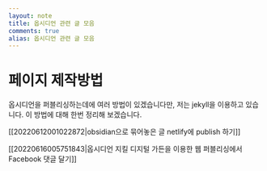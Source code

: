 ```yaml
---
layout: note
title: 옵시디언 관련 글 모음
comments: true
alias: 옵시디언 관련 글 모음
---
```

# 페이지 제작방법

옵시디언을 퍼블리싱하는데에 여러 방법이 있겠습니다만, 저는 jekyll을 이용하고 있습니다. 이 방법에 대해 한번 정리해 보겠습니다.

[[20220612001022872|obsidian으로 묶어놓은 글 netlify에 publish 하기]]

[[20220616005751843|옵시디언 지킬 디지털 가든을 이용한 웹 퍼블리싱에서 Facebook 댓글 달기]]